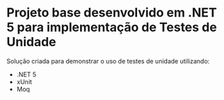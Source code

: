 # Projeto base desenvolvido em .NET 5 para implementação de Testes de Unidade 

Solução criada para demonstrar o uso de testes de unidade utilizando:
* .NET 5
* xUnit
* Moq
